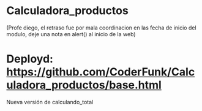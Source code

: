 # Calculadora_productos
(Profe diego, el retraso fue por mala coordinacion en las fecha de inicio del modulo, deje una nota en alert() al inicio de la web)
# Deployd: https://github.com/CoderFunk/Calculadora_productos/base.html
Nueva versión de calculando_total
